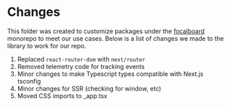 # Changes

This folder was created to customize packages under the [focalboard](https://github.com/mattermost/focalboard) monorepo to meet our use cases. Below is a list of changes we made to the library to work for our repo.

1. Replaced `react-router-dom` with `next/router`
2. Removed telemetry code for tracking events
3. Minor changes to make Typescript types compatible with Next.js tsconfig
4. Minor changes for SSR (checking for window, etc)
5. Moved CSS imports to \_app.tsx
